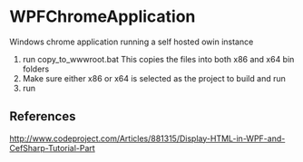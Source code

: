 # WPFChromeApplication
Windows chrome application running a self hosted owin instance

1. run copy_to_wwwroot.bat 
   This copies the files into both x86 and x64 bin folders 
2. Make sure either x86 or x64 is selected as the project to build and run
3. run

## References

http://www.codeproject.com/Articles/881315/Display-HTML-in-WPF-and-CefSharp-Tutorial-Part